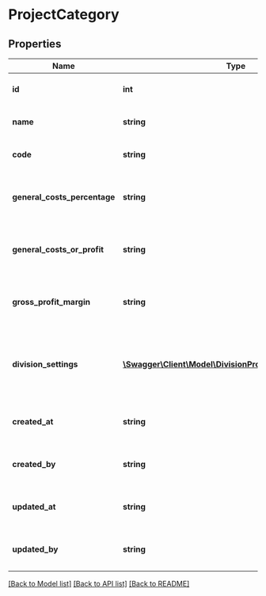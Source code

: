 # ProjectCategory

## Properties
Name | Type | Description | Notes
------------ | ------------- | ------------- | -------------
**id** | **int** | The ID of the category. | [optional] 
**name** | **string** | The name of the category. | 
**code** | **string** | The code for the category. | [optional] 
**general_costs_percentage** | **string** | The general costs percentage for the category. | [optional] 
**general_costs_or_profit** | **string** | The general costs or profit for the category. | [optional] 
**gross_profit_margin** | **string** | The gross profit margin for the category. | 
**division_settings** | [**\Swagger\Client\Model\DivisionProjectCategorySettings[]**](DivisionProjectCategorySettings.md) | The linked divisions settings this project category is associated with. | [optional] 
**created_at** | **string** | The creation time of the entity. | [optional] 
**created_by** | **string** | The user that created the entity. | [optional] 
**updated_at** | **string** | The last updated time of the entity. | [optional] 
**updated_by** | **string** | The user that last updated the entity. | [optional] 

[[Back to Model list]](../README.md#documentation-for-models) [[Back to API list]](../README.md#documentation-for-api-endpoints) [[Back to README]](../README.md)


